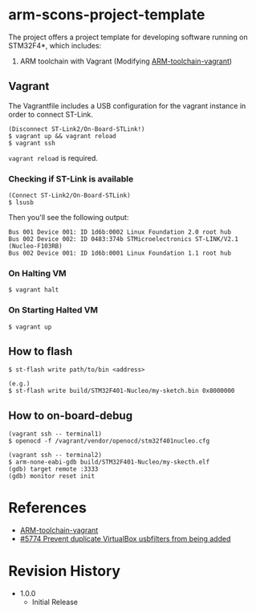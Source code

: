 arm-scons-project-template
===

The project offers a project template for developing software running on STM32F4*, which includes:

1. ARM toolchain with Vagrant (Modifying [ARM-toolchain-vagrant](https://github.com/adafruit/ARM-toolchain-vagrant))

## Vagrant

The Vagrantfile includes a USB configuration for the vagrant instance in order to connect ST-Link.

    (Disconnect ST-Link2/On-Board-STLink!)
    $ vagrant up && vagrant reload
    $ vagrant ssh

`vagrant reload` is required.

### Checking if ST-Link is available

    (Connect ST-Link2/On-Board-STLink)
    $ lsusb

Then you'll see the following output:

    Bus 001 Device 001: ID 1d6b:0002 Linux Foundation 2.0 root hub
    Bus 002 Device 002: ID 0483:374b STMicroelectronics ST-LINK/V2.1 (Nucleo-F103RB)
    Bus 002 Device 001: ID 1d6b:0001 Linux Foundation 1.1 root hub


### On Halting VM

    $ vagrant halt

### On Starting Halted VM

    $ vagrant up

## How to flash

    $ st-flash write path/to/bin <address>

    (e.g.)
    $ st-flash write build/STM32F401-Nucleo/my-sketch.bin 0x8000000

## How to on-board-debug

    (vagrant ssh -- terminal1)
    $ openocd -f /vagrant/vendor/openocd/stm32f401nucleo.cfg

    (vagrant ssh -- terminal2)
    $ arm-none-eabi-gdb build/STM32F401-Nucleo/my-skecth.elf
    (gdb) target remote :3333
    (gdb) monitor reset init

# References

* [ARM-toolchain-vagrant](https://github.com/adafruit/ARM-toolchain-vagrant)
* [#5774 Prevent duplicate VirtualBox usbfilters from being added](https://github.com/mitchellh/vagrant/issues/5774)

# Revision History
* 1.0.0
  - Initial Release
